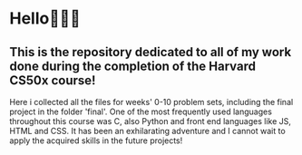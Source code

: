 # Hello👨🏻‍💻

## This is the repository dedicated to all of my work done during the completion of the Harvard CS50x course!

Here i collected all the files for weeks' 0-10 problem sets, including the final project in the folder 'final'. One of the most frequently used languages throughout this course was C, also Python and front end languages like JS, HTML and CSS. It has been an exhilarating adventure and I cannot wait to apply the acquired skills in the future projects!
